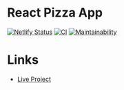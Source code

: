 # React Pizza App

[![Netlify Status](https://api.netlify.com/api/v1/badges/50581d8a-fe2c-4f7a-a375-b48f4ab7b94c/deploy-status)](https://app.netlify.com/sites/hungry-engelbart-fca6d8/deploys)
[![CI](https://github.com/rustshubkinn/react-todo-app/actions/workflows/CI.yml/badge.svg)](https://github.com/rustshubkinn/react-pizza/actions)
[![Maintainability](https://api.codeclimate.com/v1/badges/076ee2b35aa22eb70037/maintainability)](https://codeclimate.com/github/rustshubkinn/react-pizza/maintainability)

# Links

- [Live Project](https://hungry-engelbart-fca6d8.netlify.app/)
